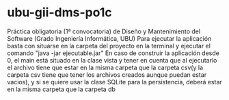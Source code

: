 # ubu-gii-dms-po1c
Práctica obligatoria (1ª convocatoria) de Diseño y Mantenimiento del Software (Grado Ingeniería Informática, UBU)
Para ejecutar la aplicación basta con situarse en la carpeta del proyecto en la terminal y ejecutar el comando "java -jar ejecutable.jar"
En caso de construir la aplicación desde 0, el main está situado en la clase vista y tener en cuenta que al ejecutarlo el archivo tiene que estar en la misma carpeta que la carpeta csv(y la carpeta csv tiene que tener los archivos creados aunque puedan estar vacios), y si se quiere usar la clase SQLite para la persistencia, deberá estar en la misma carpeta que la carpeta db
